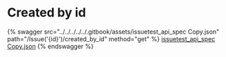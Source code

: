 # Created by id

{% swagger src="../../../../../.gitbook/assets/issuetest_api_spec   Copy.json" path="/Issue('{id}')/created_by_id" method="get" %}
[issuetest_api_spec   Copy.json](<../../../../../.gitbook/assets/issuetest_api_spec   Copy.json>)
{% endswagger %}
